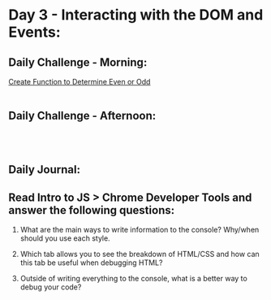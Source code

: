 # Day 3 - Interacting with the DOM and Events:

## Daily Challenge - Morning:
[Create Function to Determine Even or Odd](https://github.com/IDMiller2020/day3-morning-challenge)
<br> <br>

## Daily Challenge - Afternoon:
<br> <br>

## Daily Journal:
## Read Intro to JS > Chrome Developer Tools and answer the following questions:
1. What are the main ways to write information to the console? Why/when should you use each style. <br>

2. Which tab allows you to see the breakdown of HTML/CSS and how can this tab be useful when debugging HTML? <br>

3. Outside of writing everything to the console, what is a better way to debug your code? <br>
